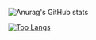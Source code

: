![Anurag's GitHub stats](https://github-readme-stats.vercel.app/api?username=underdarks&show_icons=true&theme=algolia)

</h1>

[![Top Langs](https://github-readme-stats.vercel.app/api/top-langs/?username=underdarks)](https://github.com/underdarks/github-readme-stats)

<!--
**underdarks/underdarks** is a ✨ _special_ ✨ repository because its `README.md` (this file) appears on your GitHub profile.

Here are some ideas to get you started:

- 🔭 I’m currently working on ...
- 🌱 I’m currently learning ...
- 👯 I’m looking to collaborate on ...
- 🤔 I’m looking for help with ...
- 💬 Ask me about ...
- 📫 How to reach me: ...
- 😄 Pronouns: ...
- ⚡ Fun fact: ...
-->
